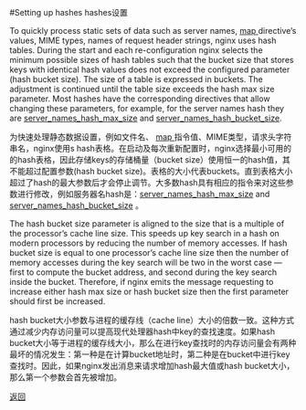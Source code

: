 #Setting up hashes
hashes设置

To quickly process static sets of data such as server names, [map ](http://nginx.org/en/docs/http/ngx_http_map_module.html#map)directive’s values, MIME types, names of request header strings, nginx uses hash tables. During the start and each re-configuration nginx selects the minimum possible sizes of hash tables such that the bucket size that stores keys with identical hash values does not exceed the configured parameter (hash bucket size). The size of a table is expressed in buckets. The adjustment is continued until the table size exceeds the hash max size parameter. Most hashes have the corresponding directives that allow changing these parameters, for example, for the server names hash they are [server_names_hash_max_size](http://nginx.org/en/docs/http/ngx_http_core_module.html#server_names_hash_max_size) and [server_names_hash_bucket_size](http://nginx.org/en/docs/http/ngx_http_core_module.html#server_names_hash_bucket_size).

为快速处理静态数据设置，例如文件名、 [map ](http://nginx.org/en/docs/http/ngx_http_map_module.html#map)指令值、MIME类型，请求头字符串名，nginx使用s hash表格。在启动及每次重新配置时，nginx选择最小可用的的hash表格，因此存储keys的存储桶量（bucket size）使用恒一的hash值，其不能超过配置参数(hash bucket size)。表格的大小代表buckets。直到表格大小超过了hash的最大参数后才会停止调节。大多数hash具有相应的指令来对这些参数进行修改，例如服务器名hash是：[server_names_hash_max_size](http://nginx.org/en/docs/http/ngx_http_core_module.html#server_names_hash_max_size) and [server_names_hash_bucket_size](http://nginx.org/en/docs/http/ngx_http_core_module.html#server_names_hash_bucket_size) 。

The hash bucket size parameter is aligned to the size that is a multiple of the processor’s cache line size. This speeds up key search in a hash on modern processors by reducing the number of memory accesses. If hash bucket size is equal to one processor’s cache line size then the number of memory accesses during the key search will be two in the worst case — first to compute the bucket address, and second during the key search inside the bucket. Therefore, if nginx emits the message requesting to increase either hash max size or hash bucket size then the first parameter should first be increased.

hash bucket大小参数与进程的缓存线（cache line）大小的倍数一致。这种方式通过减少内存访问量可以提高现代处理器hash中key的查找速度。如果hash bucket大小等于进程的缓存线大小，那么在进行key查找时的内存访问量会有两种最坏的情况发生：第一种是在计算bucket地址时，第二种是在bucket中进行key查找时。因此，如果nginx发出消息来请求增加hash最大值或hash bucket大小，那么第一个参数会首先被增加。  

[返回](000.Content.md)